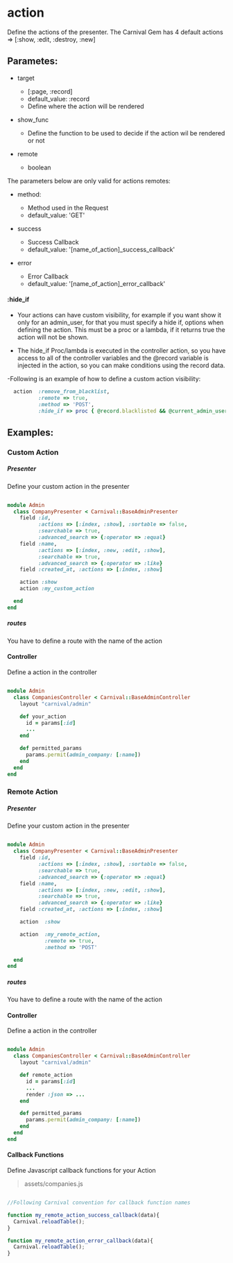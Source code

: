 # action

  Define the actions of the presenter. The Carnival Gem has 4 default actions => [:show, :edit, :destroy, :new]

## Parametes:

  - target
    - [:page, :record]
    - default\_value: :record
    - Define where the action will be rendered

  - show_func
    - Define the function to be used to decide if the action wil be rendered or not

  - remote
    - boolean

  The parameters below are only valid for actions remotes:

  - method:
    - Method used in the Request
    - default\_value: 'GET'

  - success
    - Success Callback
    - default\_value: '[name_of_action]_success_callback'

  - error
    - Error Callback
    - default\_value: '[name_of_action]_error_callback'


#### :hide_if
  - Your actions can have custom visibility, for example if you want show it only for an admin_user, for that you must specify a hide if, options when defining the action. This must be a proc or a lambda, if it returns true the action will not be shown.

  - The hide_if Proc/lambda is executed in the controller action, so you have access to all of the controller variables and the @record variable is injected in the action, so you can make conditions using the record data.

  -Following is an example of how to define a custom action visibility:
  ``` ruby
    action  :remove_from_blacklist,
            :remote => true,
            :method => 'POST',
            :hide_if => proc { @record.blacklisted && @current_admin_user.current_account_id == @record.account_id }
  ```

## Examples:

### Custom Action

##### Presenter

Define your custom action in the presenter

```ruby

module Admin
  class CompanyPresenter < Carnival::BaseAdminPresenter
    field :id,
          :actions => [:index, :show], :sortable => false,
          :searchable => true,
          :advanced_search => {:operator => :equal}
    field :name,
          :actions => [:index, :new, :edit, :show],
          :searchable => true,
          :advanced_search => {:operator => :like}
    field :created_at, :actions => [:index, :show]

    action :show
    action :my_custom_action

  end
end
```

##### routes

  You have to define a route with the name of the action

#### Controller

  Define a action in the controller


```ruby

module Admin
  class CompaniesController < Carnival::BaseAdminController
    layout "carnival/admin"

    def your_action
      id = params[:id]
      ...
    end

    def permitted_params
      params.permit(admin_company: [:name])
    end
  end
end

```

### Remote Action

##### Presenter

Define your custom action in the presenter

```ruby

module Admin
  class CompanyPresenter < Carnival::BaseAdminPresenter
    field :id,
          :actions => [:index, :show], :sortable => false,
          :searchable => true,
          :advanced_search => {:operator => :equal}
    field :name,
          :actions => [:index, :new, :edit, :show],
          :searchable => true,
          :advanced_search => {:operator => :like}
    field :created_at, :actions => [:index, :show]

    action  :show

    action  :my_remote_action,
            :remote => true,
            :method => 'POST'

  end
end
```

##### routes

  You have to define a route with the name of the action

#### Controller

  Define a action in the controller


```ruby

module Admin
  class CompaniesController < Carnival::BaseAdminController
    layout "carnival/admin"

    def remote_action
      id = params[:id]
      ...
      render :json => ...
    end

    def permitted_params
      params.permit(admin_company: [:name])
    end
  end
end

```

#### Callback Functions

  Define Javascript callback functions for your Action

> assets/companies.js

```javascript

//Following Carnival convention for callback function names

function my_remote_action_success_callback(data){
  Carnival.reloadTable();
}

function my_remote_action_error_callback(data){
  Carnival.reloadTable();
}
```
